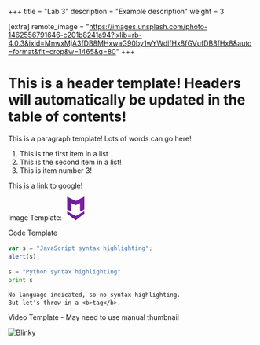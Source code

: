 +++
title = "Lab 3"
description = "Example description"
weight = 3

[extra]
remote_image = "https://images.unsplash.com/photo-1462556791646-c201b8241a94?ixlib=rb-4.0.3&ixid=MnwxMjA3fDB8MHxwaG90by1wYWdlfHx8fGVufDB8fHx8&auto=format&fit=crop&w=1465&q=80"
+++

This is a header template! Headers will automatically be updated in the table of contents!
======

This is a paragraph template! Lots of words can go here!

1. This is the first item in a list
2. This is the second item in a list!
3. This is item number 3!


[This is a link to google!](https://google.com)

Image Template: 
![alt text](https://github.com/adam-p/markdown-here/raw/master/src/common/images/icon48.png "Logo Title Text 1")

Code Template
```javascript
var s = "JavaScript syntax highlighting";
alert(s);
```
 
```python
s = "Python syntax highlighting"
print s
```
 
```
No language indicated, so no syntax highlighting. 
But let's throw in a <b>tag</b>.
```

Video Template - May need to use manual thumbnail

[![Blinky](https://img.youtube.com/shorts/25bWmITx2MA/0.jpg)](https://www.youtube.com/shorts/25bWmITx2MA)